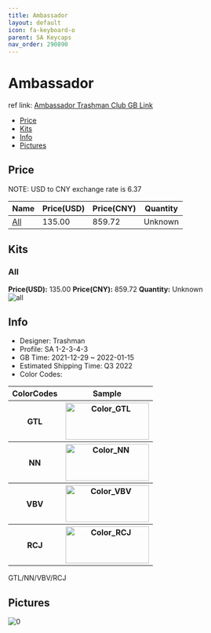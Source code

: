 ```yaml
---
title: Ambassador 
layout: default
icon: fa-keyboard-o
parent: SA Keycaps
nav_order: 290890
---
```


# Ambassador 

ref link: [Ambassador Trashman Club GB Link](https://trashman.club/page/dxx-ambassador)

* [Price](#price)
* [Kits](#kits)
* [Info](#info)
* [Pictures](#pictures)

## Price

NOTE: USD to CNY exchange rate is 6.37

| Name          | Price(USD)   |  Price(CNY) | Quantity |
| ------------- | ------------ |  ---------- | -------- |
|[All](#all)|135.00|859.72|Unknown|


## Kits
### All  
**Price(USD):** 135.00	**Price(CNY):** 859.72	**Quantity:** Unknown  
<img src="{{ 'assets/images/sa-keycaps/Ambassador/kits_pics/all.png' | relative_url }}" alt="all" class="image featured">

## Info
* Designer: Trashman  
* Profile: SA 1-2-3-4-3  
* GB Time: 2021-12-29 ~ 2022-01-15  
* Estimated Shipping Time: Q3 2022  
* Color Codes:  

<table style="width:100%">
  <tr>
    <th>ColorCodes</th>
    <th>Sample</th>
  </tr>  <tr>
    <th>GTL</th>
    <th><img src="{{ 'assets/images/sa-keycaps/SP_ColorCodes/abs/SP_Abs_ColorCodes_GTL.png' | relative_url }}" alt="Color_GTL" height="75" width="170"></th>
  </tr>
  <tr>
    <th>NN</th>
    <th><img src="{{ 'assets/images/sa-keycaps/SP_ColorCodes/abs/SP_Abs_ColorCodes_NN.png' | relative_url }}" alt="Color_NN" height="75" width="170"></th>
  </tr>
  <tr>
    <th>VBV</th>
    <th><img src="{{ 'assets/images/sa-keycaps/SP_ColorCodes/abs/SP_Abs_ColorCodes_VBV.png' | relative_url }}" alt="Color_VBV" height="75" width="170"></th>
  </tr>
  <tr>
    <th>RCJ</th>
    <th><img src="{{ 'assets/images/sa-keycaps/SP_ColorCodes/abs/SP_Abs_ColorCodes_RCJ.png' | relative_url }}" alt="Color_RCJ" height="75" width="170"></th>
  </tr>
</table>GTL/NN/VBV/RCJ


## Pictures  
<img src="{{ 'assets/images/sa-keycaps/Ambassador/rendering_pics/0.png' | relative_url }}" alt="0" class="image featured">
